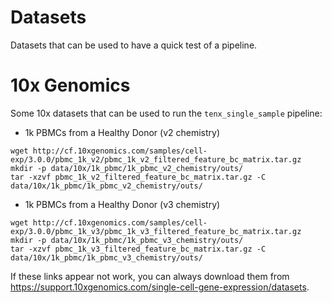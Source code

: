 # Datasets

Datasets that can be used to have a quick test of a pipeline.

# 10x Genomics

Some 10x datasets that can be used to run the `tenx_single_sample` pipeline:
- 1k PBMCs from a Healthy Donor (v2 chemistry)
```
wget http://cf.10xgenomics.com/samples/cell-exp/3.0.0/pbmc_1k_v2/pbmc_1k_v2_filtered_feature_bc_matrix.tar.gz
mkdir -p data/10x/1k_pbmc/1k_pbmc_v2_chemistry/outs/
tar -xzvf pbmc_1k_v2_filtered_feature_bc_matrix.tar.gz -C data/10x/1k_pbmc/1k_pbmc_v2_chemistry/outs/
```
- 1k PBMCs from a Healthy Donor (v3 chemistry)
```
wget http://cf.10xgenomics.com/samples/cell-exp/3.0.0/pbmc_1k_v3/pbmc_1k_v3_filtered_feature_bc_matrix.tar.gz
mkdir -p data/10x/1k_pbmc/1k_pbmc_v3_chemistry/outs/
tar -xzvf pbmc_1k_v3_filtered_feature_bc_matrix.tar.gz -C data/10x/1k_pbmc/1k_pbmc_v3_chemistry/outs/
```

If these links appear not work, you can always download them from https://support.10xgenomics.com/single-cell-gene-expression/datasets.

